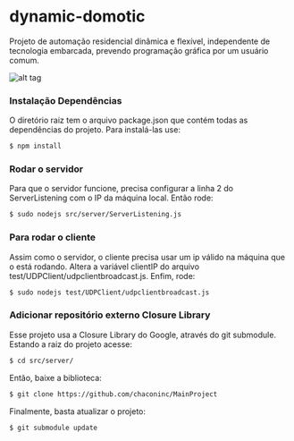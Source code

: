 # dynamic-domotic

Projeto de automação residencial dinâmica e flexível, independente de tecnologia embarcada, prevendo programação gráfica por um usuário comum.


![alt tag](https://cloud.githubusercontent.com/assets/1044309/6632286/92bd7528-c912-11e4-8a84-0234d9c91983.png)


### Instalação Dependências

O diretório raiz tem o arquivo package.json que contém todas as dependências do projeto. 
Para instalá-las use:
```sh
$ npm install
```

### Rodar o servidor
Para que o servidor funcione, precisa configurar a linha 2 do ServerListening com o IP da máquina local. Então rode:
```sh
$ sudo nodejs src/server/ServerListening.js
```


### Para rodar o cliente
Assim como o servidor, o cliente precisa usar um ip válido na máquina que o está rodando. Altera a variável clientIP do arquivo test/UDPClient/udpclientbroadcast.js.
Enfim, rode:
```sh
$ sudo nodejs test/UDPClient/udpclientbroadcast.js
```

### Adicionar repositório externo Closure Library
Esse projeto usa a Closure Library do Google, através do git submodule. Estando a raiz do projeto acesse:
```sh
$ cd src/server/
```

Então, baixe a biblioteca:
```sh
$ git clone https://github.com/chaconinc/MainProject
```

Finalmente, basta atualizar o projeto:
```sh
$ git submodule update
```